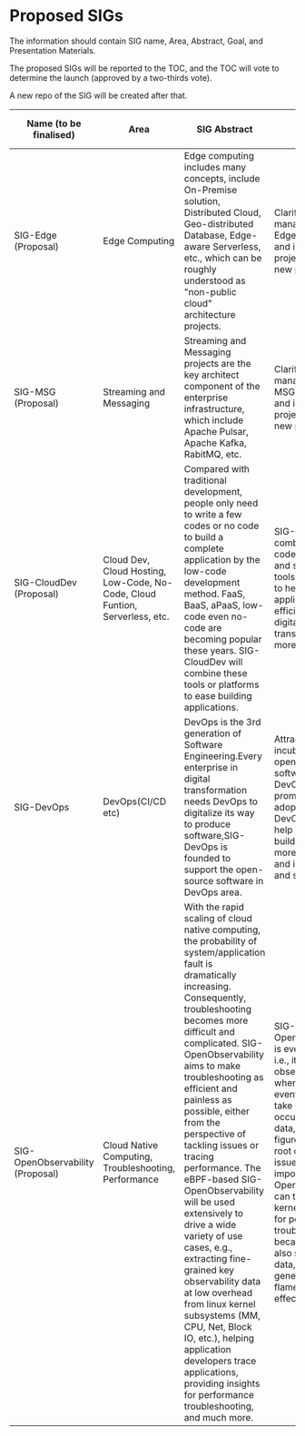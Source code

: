 # Proposed SIGs

The information should contain SIG name, Area, Abstract, Goal, and Presentation Materials.

The proposed SIGs will be reported to the TOC, and the TOC will vote to determine the launch (approved by a two-thirds vote).

A new repo of the SIG will be created after that.


| Name (to be finalised)  |    Area     |  SIG Abstract  |  SIG Goal  | PPT/Doc or Any Reference| 
| ------------------------|-------------|---------------|------------| ----------------------- | 
| SIG-Edge (Proposal)| Edge Computing | Edge computing includes many concepts, include On-Premise solution, Distributed Cloud, Geo-distributed Database, Edge-aware Serverless, etc., which can be roughly understood as "non-public cloud" architecture projects. | Clarify landscape, manage sub SIG-Edge, Collaborate and interrelate projects, Atract new projects.  |  | 
| SIG-MSG (Proposal)| Streaming and Messaging | Streaming and Messaging projects are the key architect component of the enterprise infrastructure, which include Apache Pulsar, Apache Kafka, RabitMQ, etc.  | Clarify landscape, manage sub SIG-MSG, Collaborate and interrelate projects, Atract new projects.  |  | 
| SIG-CloudDev (Proposal)| Cloud Dev, Cloud Hosting, Low-Code, No-Code, Cloud Funtion, Serverless, etc. | Compared with traditional development, people only need to write a few codes or no code to build a complete application by the low-code development method. FaaS, BaaS, aPaaS, low-code even no-code are becoming popular these years. SIG-CloudDev will combine these tools or platforms to ease building applications. |  SIG-CloudDev will combine low-code, no-code, and serverless tools or platforms to help users build applications more efficiently and digital transformation more easily. |  |
| SIG-DevOps  |    DevOps(CI/CD etc)     | DevOps is the 3rd generation of Software Engineering.Every enterprise in digital transformation needs DevOps to digitalize its way to produce software,SIG-DevOps is founded to support the open-source software in DevOps area.  |  Attract and incubate more open-source software in DevOps area and promote the adoption of DevOps way to help enterprise build software more efficiently and in high quality and security.| | 
|SIG-OpenObservability (Proposal) |Cloud Native Computing, Troubleshooting, Performance| With the rapid scaling of cloud native computing, the probability of system/application fault is dramatically increasing. Consequently, troubleshooting becomes more difficult and complicated. SIG-OpenObservability aims to make troubleshooting as efficient and painless as possible, either from the perspective of tackling issues or tracing performance. The eBPF-based SIG-OpenObservability will be used extensively to drive a wide variety of use cases, e.g., extracting fine-grained key observability data at low overhead from linux kernel subsystems (MM, CPU, Net, Block IO, etc.), helping application developers trace applications, providing insights for performance troubleshooting, and much more. | SIG-OpenObservability is event driven, i.e., it extracts observability data when linux kernel events that we take care of, occurs. With this data, it is easy to figure out what the root cause of issues. More importantly, SIG-OpenObservability can trace linux kernel/applications for performance troubleshooting because we can also sample the data, then generate a CPU flame graph effectively.| |

